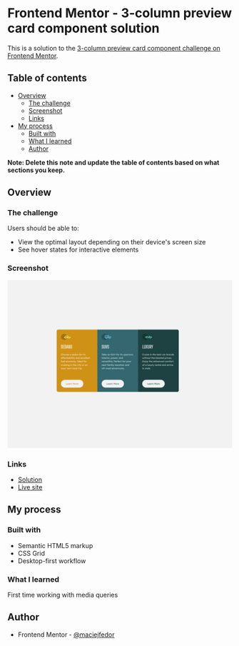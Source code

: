 # Frontend Mentor - 3-column preview card component solution

This is a solution to the [3-column preview card component challenge on Frontend Mentor](https://www.frontendmentor.io/challenges/3column-preview-card-component-pH92eAR2-).

## Table of contents

- [Overview](#overview)
  - [The challenge](#the-challenge)
  - [Screenshot](#screenshot)
  - [Links](#links)
- [My process](#my-process)
  - [Built with](#built-with)
  - [What I learned](#what-i-learned)
  - [Author](#author)

**Note: Delete this note and update the table of contents based on what sections you keep.**

## Overview

### The challenge

Users should be able to:

- View the optimal layout depending on their device's screen size
- See hover states for interactive elements

### Screenshot

![](design/screenshot.png)

### Links

- [Solution](https://github.com/maciejfedor/frontendmentor.io/tree/master/3-column-preview-card-component-main)
- [Live site](https://3-column-preview-card-component-maciej.netlify.app/)

## My process

### Built with

- Semantic HTML5 markup
- CSS Grid
- Desktop-first workflow

### What I learned

First time working with media queries

## Author

- Frontend Mentor - [@maciejfedor](https://www.frontendmentor.io/profile/maciejfedor)
